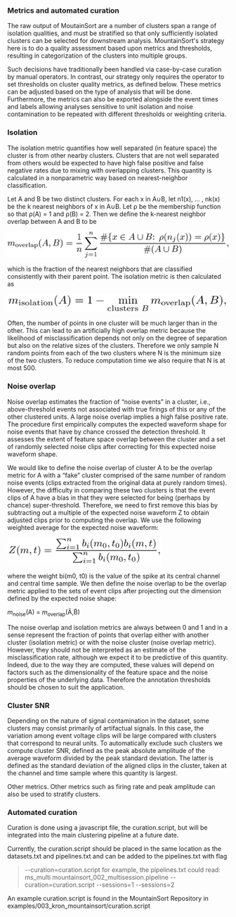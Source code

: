 ### Metrics and automated curation

The raw output of MoutainSort are a number of clusters span a range of isolation qualities, and must be  stratified so that only sufficiently isolated clusters can be selected for  downstream analysis. MountainSort's strategy here is to do a quality assessment based upon metrics and thresholds, resulting in categorization of the clusters into multiple groups.

Such decisions have traditionally been handled via  case-by-case curation by manual operators. In contrast, our strategy only  requires the operator to set thresholds on cluster quality metrics, as defined  below. These metrics can be adjusted based on the type of analysis that will be  done. Furthermore, the metrics can also be exported alongside the event times  and labels allowing analyses sensitive to unit isolation and noise contamination  to be repeated with different thresholds or weighting criteria.

### Isolation

The isolation metric quantifies how  well separated (in feature space) the cluster is from other nearby clusters.  Clusters that are not well separated from others would be expected to have high  false positive and false negative rates due to mixing with overlapping  clusters. This quantity is calculated in a nonparametric way based on  nearest-neighbor classification.

Let A and B be two distinct  clusters. For each x in A∪B, let n1(x),  … , nk(x)  be the k nearest neighbors of x in A∪B. Let ρ be the membership function so that ρ(A) = 1 and ρ(B) = 2. Then we define the k-nearest neighbor overlap between A and B to be

![](overlap.png)

which is the fraction  of the nearest neighbors that are classified consistently with their parent  point. The isolation metric is then calculated as

![](isolation.png)

Often, the number of points in one cluster will be much larger than in the  other. This can lead to an artificially high overlap metric because the likelihood  of misclassification depends not only on the degree of separation but also on  the relative sizes of the clusters. Therefore we only sample N random points  from each of the two clusters where N is the minimum size of the two clusters.  To reduce computation time we also require that N is at most 500.

### Noise overlap

Noise overlap estimates  the fraction of “noise events” in a cluster, i.e., above-threshold events not  associated with true firings of this or any of the other clustered units. A  large noise overlap implies a high false positive rate. The procedure first  empirically computes the expected waveform shape for noise events that have by  chance crossed the detection threshold. It assesses the extent of feature space  overlap between the cluster and a set of randomly selected noise clips after  correcting for this expected noise waveform shape.

We would like to define the noise overlap of cluster A to be the overlap metric for A with a “fake” cluster comprised of the same number of random noise events (clips extracted  from the original data at purely random times). However, the difficulty in  comparing these two clusters is that the event clips of A have a bias in  that they were selected for being (perhaps by chance) super-threshold.  Therefore, we need to first remove this bias by subtracting out a multiple of  the expected noise waveform Z to  obtain adjusted clips prior to computing the overlap. We use the following  weighted average for the expected noise waveform:

![](noisewaveform.png)

where the weight bi(m0,  t0) is the value of the spike at its central channel and central  time sample. We then define the noise overlap to be the overlap metric applied  to the sets of event clips after projecting out the dimension defined by the  expected noise shape:

*m*<sub>noise</sub>(A) = *m*<sub>overlap</sub>(Ã,B̃)

The noise overlap and isolation metrics are always between 0 and 1 and in a sense represent the fraction of points that overlap either with another cluster (isolation metric) or with the noise cluster (noise overlap metric). However, they should not be interpreted as an estimate of the misclassification rate, although we expect it to be predictive of this quantity. Indeed, due to the way they are computed, these values will depend on factors such as the dimensionality of the feature space and the noise properties of the underlying data. Therefore the annotation thresholds should be chosen to suit the application.

### Cluster SNR

Depending on the nature of signal contamination in the dataset, some clusters may consist primarily of artifactual signals. In this case, the variation among event voltage clips will be large compared with clusters that correspond to neural units. To automatically exclude such clusters we compute cluster SNR, defined as the peak absolute amplitude of the average waveform divided by the peak standard deviation. The latter is defined as the standard deviation of the aligned clips in the cluster, taken at the channel and time sample where this quantity is largest.

Other metrics. Other metrics such as firing rate and peak amplitude can also be used to stratify clusters.

### Automated curation
 
Curation is done using a javascript file, the curation.script, but will be integrated into the main clustering pipeline at a future date.

Currently, the curation.script should be placed in the same location as the datasets.txt and pipelines.txt and can be added to the pipelines.txt with flag 
> --curation=curation.script
for example, the pipelines.txt could read:
> ms_multi mountainsort_002_multisession.pipeline --curation=curation.script --sessions=1 --sessions=2

An example curation.script is found in the MountainSort Repository in examples/003_kron_mountainsort/curation.script
